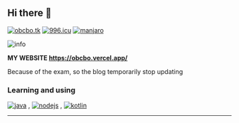 ## Hi there 👋

[![obcbo.tk](https://img.shields.io/badge/BLOG-ObcbOの窝-blue?style=flat-square&logo=hexo)](https://obcbo.vercel.app/)
[![996.icu](https://img.shields.io/badge/link-996.icu-red.svg?style=flat-square&logo=appveyor)](https://996.icu)
[![manjaro](https://img.shields.io/badge/OS-Manjaro-succeed.svg?style=flat-square&logo=manjaro)](https://manjaro.org/)

![info](https://github-readme-stats.vercel.app/api?username=ObcbO&show_icons=true&count_private=true&hide=prs&theme=default_repocard)

**MY WEBSITE <https://obcbo.vercel.app/>**

Because of the exam, so the blog temporarily stop updating


### Learning and using

[![java](https://img.shields.io/badge/-Java-blue?style=flat-square&logo=java)](https://java.com/) , [![nodejs](https://img.shields.io/badge/-Node.js-success?style=flat-square&logo=Node.js)](https://nodejs.org/) , [![kotlin](https://img.shields.io/badge/-Kotlin-blue?style=flat-square&logo=kotlin&color=a82daa)](https://kotlinlang.org/)

- - -
